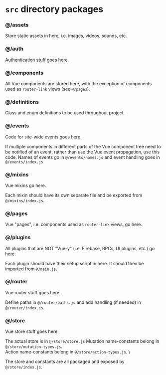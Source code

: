 # `src` directory packages

### @/assets
Store static assets in here, i.e. images, videos, sounds, etc.

### @/auth
Authentication stuff goes here.

### @/components
All Vue components are stored here, with the exception of components used as `router-link` views (see `@/pages`). 

### @/definitions
Class and enum definitions to be used throughout project.

### @/events
Code for site-wide events goes here. 

If multiple components in different parts of the Vue component tree need to be
notified of an event, rather than use the Vue event propagation, use this code. Names of events go in `@/events/names.js`
and event handling goes in `@/events/index.js`

### @/mixins
Vue mixins go here.

Each mixin should have its own separate file and be exported from `@/mixins/index.js`.

### @/pages
Vue "pages", i.e. components used as `router-link` views, go here.

### @/plugins
All plugins that are NOT "Vue-y" (i.e. Firebase, RPCs, UI plugins, etc.) go here.
 
Each plugin should have their setup script in here. It should then be imported from `@/main.js`.

### @/router
Vue router stuff goes here. 

Define paths in `@/router/paths.js` and add handling (if needed) in `@/router/index.js`.

### @/store
Vue store stuff goes here. 

The actual store is in `@/store/store.js`
Mutation name-constants belong in `@/store/mutation-types.js`. \
Action name-constants belong in `@/store/action-types.js`. \

The store and constants are all packaged and exposed by `@/store/index.js`.
